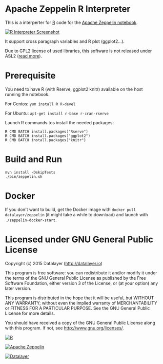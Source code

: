 # Apache Zeppelin R Interpreter

This is a interperter for [R](http://cran.r-project.org) code for the [Apache Zeppelin notebook](http://zeppelin.incubator.apache.org).

[![R Interpreter Screenshot](http://datalayer.io/ext/screenshots/R-interpreter.png)](http://datalayer.io)

It support cross paragraph variables and R plot (ggplot2...).

Due to GPL2 license of used libraries, this software is not released under ASL2 ([read more](http://www.apache.org/foundation/license-faq.html#GPL)).

# Prerequisite

You need to have R (with Rserve, ggplot2 knitr) available on the host running the notebook.

For Centos: `yum install R R-devel`

For Ubuntu: `apt-get install r-base r-cran-rserve`

Launch R commands tos install the needed packages:

```
R CMD BATCH install.packages("Rserve")
R CMD BATCH install.packages("ggplot2")
R CMD BATCH install.packages("knitr")
```

# Build and Run

```
mvn install -DskipTests
./bin/zeppelin.sh
```

# Docker

If you don't want to build, get the Docker image with `docker pull datalayer/zeppelin` (it might take a while to download) and launch with `./zeppelin-docker-start`.


# Licensed under GNU General Public License

Copyright (c) 2015 Datalayer (http://datalayer.io)

This program is free software: you can redistribute it and/or modify
it under the terms of the GNU General Public License as published by
the Free Software Foundation, either version 3 of the License, or
(at your option) any later version.

This program is distributed in the hope that it will be useful,
but WITHOUT ANY WARRANTY; without even the implied warranty of
MERCHANTABILITY or FITNESS FOR A PARTICULAR PURPOSE. See the
GNU General Public License for more details.

You should have received a copy of the GNU General Public License
along with this program. If not, see <http://www.gnu.org/licenses/>.

[![R](http://datalayer.io/ext/images/logo-R-200.png)](http://cran.r-project.org)

[![Apache Zeppelin](http://datalayer.io/ext/images/logo-zeppelin-small.png)](http://zeppelin.incubator.apache.org)

[![Datalayer](http://datalayer.io/ext/images/logo_horizontal_072ppi.png)](http://datalayer.io)

